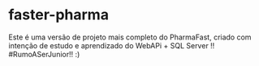 #  faster-pharma
Este é uma versão de  projeto mais completo do PharmaFast, criado com intenção de estudo e aprendizado do WebAPi + SQL Server !! #RumoASerJunior!! :)
